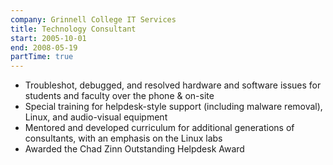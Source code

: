 ```yaml
---
company: Grinnell College IT Services
title: Technology Consultant
start: 2005-10-01
end: 2008-05-19
partTime: true
---
```

* Troubleshot, debugged, and resolved hardware and software issues for students
  and faculty over the phone & on-site
* Special training for helpdesk-style support (including malware removal),
  Linux, and audio-visual equipment
* Mentored and developed curriculum for additional generations of consultants,
  with an emphasis on the Linux labs
* Awarded the Chad Zinn Outstanding Helpdesk Award
